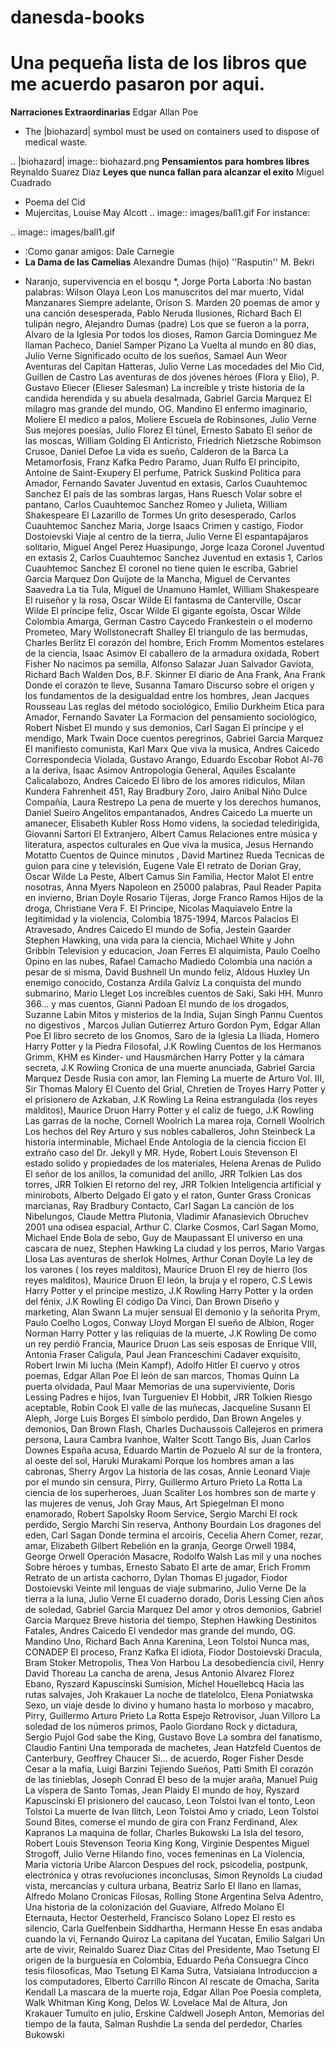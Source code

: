 # danesda-books
Una pequeña lista de los libros que me acuerdo pasaron por aqui.
=================================================================
**Narraciones Extraordinarias** Edgar Allan Poe
- The |biohazard| symbol must be used on containers used to dispose of medical waste.

 .. |biohazard| image:: biohazard.png 
**Pensamientos para hombres libres** Reynaldo Suarez Diaz
**Leyes que nunca fallan para alcanzar el exito** Miguel Cuadrado
- Poema del Cid
- Mujercitas, Louise May Alcott 
.. image:: images/ball1.gif
For instance:

.. image:: images/ball1.gif 
- :Como ganar amigos: Dale Carnegie
- **La Dama de las Camelias** Alexandre Dumas (hijo)
''Rasputin'' M. Bekri
* Naranjo, supervivencia en el bosqu *, Jorge Porta Laborta
:No bastan palabras: Wilson Olaya Leon
Los manuscritos del mar muerto, Vidal Manzanares
Siempre adelante, Orison S. Marden
20 poemas de amor y una canción desesperada, Pablo Neruda
Ilusiones, Richard Bach
El tulipán negro, Alejandro Dumas (padre)
Los que se fueron a la porra, Alvaro de la Iglesia
Por todos los dioses, Ramon Garcia Dominguez
Me llaman Pacheco, Daniel Samper Pizano
La Vuelta al mundo en 80 dias, Julio Verne
Significado oculto de los sueños, Samael Aun Weor
Aventuras del Capitan Hatteras, Julio Verne
Las mocedades del Mio Cid, Guillen de Castro
Las aventuras de dos jóvenes héroes (Flora y Elio), P. Gustavo Eliecer (Elieser Salesman)
La increíble y triste historia de la candida herendida y su abuela desalmada, Gabriel Garcia Marquez
El milagro mas grande del mundo, OG. Mandino
El enfermo imaginario, Moliere
El medico a palos, Moliere
Escuela de Robinsones, Julio Verne
Sus mejores poesías, Julio Florez
El túnel, Ernesto Sabato
El señor de las moscas, William Golding
El Anticristo, Friedrich Nietzsche
Robimson Crusoe, Daniel Defoe
La vida es sueño, Calderon de la Barca
La Metamorfosis, Franz Kafka
Pedro Paramo, Juan Rulfo
El principito, Antoine de Saint-Exupery
El perfume, Patrick Suskind
Politica para Amador, Fernando Savater
Juventud en extasis, Carlos Cuauhtemoc Sanchez
El país de las sombras largas, Hans Ruesch
Volar sobre el pantano, Carlos Cuauhtemoc Sanchez
Romeo y Julieta, William Shakespeare
El Lazarillo de Tormes
Un grito desesperado, Carlos Cuauhtemoc Sanchez
Maria, Jorge Isaacs
Crimen y castigo, Fiodor Dostoievski
Viaje al centro de la tierra, Julio Verne
El espantapájaros solitario, Miguel Angel Perez
Huasipungo, Jorge Icaza Coronel
Juventud en extasis 2, Carlos Cuauhtemoc Sanchez
Juventud en extasis 1, Carlos Cuauhtemoc Sanchez
El coronel no tiene quien le escriba, Gabriel Garcia Marquez
Don Quijote de la Mancha, Miguel de Cervantes Saavedra
La tia Tula, Miguel de Unamuno
Hamlet, William Shakespeare
El ruiseñor y la rosa, Oscar Wilde
El fantasma de Canterville,  Oscar Wilde
El príncipe feliz, Oscar Wilde
El gigante egoísta, Oscar Wilde
Colombia Amarga, German Castro Caycedo
Frankestein o el moderno Prometeo, Mary Wollstonecraft Shalley
El triangulo de las bermudas, Charles Berlitz
El corazón del hombre, Erich Fromm
Momentos estelares de la ciencia, Isaac Asimov
El caballero de la armadura oxidada, Robert Fisher
No nacimos pa semilla, Alfonso Salazar
Juan Salvador Gaviota, Richard Bach
Walden Dos, B.F. Skinner
El diario de Ana Frank, Ana Frank
Donde el corazón te lleve, Susanna Tamaro
Discurso sobre el origen y los fundamentos de la desigualdad entre los hombres, Jean Jacques Rousseau
Las reglas del método sociológico, Emilio Durkheim
Etica para Amador, Fernando Savater
La Formacion del pensamiento sociológico, Robert Nisbet
El mundo y sus demonios, Carl Sagan
El príncipe y el mendigo, Mark Twain
Doce cuentos peregrinos, Gabriel Garcia Marquez
El manifiesto comunista, Karl Marx
Que viva la musica, Andres Caicedo
Correspondecia Violada, Gustavo Arango, Eduardo Escobar
Robot Al-76 a la deriva, Isaac Asimov
Antropologia General, Aquiles Escalante
Calicalabozo, Andres Caicedo
El libro de los amores ridiculos, Milan Kundera
Fahrenheit 451, Ray Bradbury
Zoro, Jairo Anibal Niño
Dulce Compañía, Laura Restrepo
La pena de muerte y los derechos humanos, Daniel Sueiro
Angelitos empantanados, Andres Caicedo
La muerte un amanecer, Elisabeth Kubler Ross
Homo videns, la sociedad teledirigida, Giovanni Sartori
El Extranjero, Albert Camus
Relaciones entre música y literatura, aspectos culturales en Que viva la musica, Jesus Hernando Motatto
Cuentos de Quince minutos , David Martinez Rueda
Tecnicas de guion para cine y televisión, Eugene Vale
El retrato de Dorian Gray, Oscar Wilde
La Peste, Albert Camus
Sin Familia, Hector Malot
El entre nosotras, Anna Myers
Napoleon en 25000 palabras, Paul Reader
Papita en invierno, Brian Doyle
Rosario Tijeras, Jorge Franco Ramos
Hijos de la droga, Christiane Vera F.
El Principe, Nicolas Maquiavelo
Entre la legitimidad y la violencia, Colombia 1875-1994, Marcos Palacios
El Atravesado, Andres Caicedo
El mundo de Sofia, Jestein Gaarder
Stephen Hawking, una vida para la ciencia, Michael White y John Gribbin
Television y educacion, Joan Ferres
El alquimista, Paulo Coelho
Opino en las nubes, Rafael Camacho Madiedo
Colombia una nación a pesar de si misma, David Bushnell
Un mundo feliz, Aldous Huxley
Un enemigo conocido, Costanza Ardila Galviz
La conquista del mundo submarino, Mario Lleget
Los increíbles cuentos de Saki, Saki HH. Munro
366… y mas cuentos, Gianni Padoan
El mundo de los drogados, Suzanne Labin
Mitos y misterios de la India, Sujan Singh Pannu
Cuentos no digestivos , Marcos Julian Gutierrez
Arturo Gordon Pym, Edgar Allan Poe
El libro secreto de los Gnomos, Saro de la Iglesia
La Iliada, Homero 
Harry Potter y la Piedra Filosofal, J.K Rowling
Cuentos de los Hermanos Grimm, KHM es Kinder- und Hausmärchen
Harry Potter y la cámara secreta, J.K Rowling
Cronica de una muerte anunciada, Gabriel Garcia Marquez
Desde Rusia con amor, Ian Fleming
La muerte de Arturo Vol. III, Sir Thomas Malory
El Cuento del Grial, Chretien de Troyes
Harry Potter y el prisionero de Azkaban, J.K Rowling
La Reina estrangulada (los reyes malditos), Maurice Druon
Harry Potter y el caliz de fuego, J.K Rowling
Las garras de la noche, Cornell Woolrich
La marea roja, Cornell Woolrich
Los hechos del Rey Arturo y sus nobles caballeros, John Steinbeck
La historia interminable, Michael Ende
Antologia de la ciencia ficcion
El extraño caso del Dr. Jekyll y MR. Hyde, Robert Louis Stevenson
El estado solido y propiedades de los materiales, Helena Arenas de Pulido
El señor de los anillos, la comunidad del anillo, JRR Tolkien
Las dos torres, JRR Tolkien
El retorno del rey, JRR Tolkien
Inteligencia artificial y minirobots, Alberto Delgado
El gato y el raton, Gunter Grass
Cronicas marcianas, Ray Bradbury
Contacto, Carl Sagan
La canción de los Nibelungos, Claude Mettra
Plutonia, Vladimir Afanasievich Obruchev
2001 una odisea espacial, Arthur C. Clarke
Cosmos, Carl Sagan
Momo, Michael Ende
Bola de sebo, Guy de Maupassant
El universo en una cascara de nuez, Stephen Hawking
La ciudad y los perros, Mario Vargas Llosa
Las aventuras de sherlok Holmes, Arthur Conan Doyle
La ley de los varones ( los reyes malditos), Maurice Druon
El rey de hierro (los reyes malditos), Maurice Druon
El león, la bruja y el ropero, C.S Lewis
Harry Potter y el príncipe mestizo, J.K Rowling
Harry Potter y la orden del fénix, J.K Rowling
El código Da Vinci, Dan Brown
Diseño y marketing, Alan Swann
La mujer sensual
El demonio y la señorita Prym, Paulo Coelho
Logos, Conway Lloyd Morgan
El sueño de Albion, Roger Norman
Harry Potter y las reliquias de la muerte, J.K Rowling
De como un rey perdió Francia, Maurice Druon
Las seis esposas de Enrique VIII, Antonia Fraser
Caligula, Paul Jean Franceschini
Cadaver exquisito, Robert Irwin
Mi lucha (Mein Kampf), Adolfo Hitler
El cuervo y otros poemas, Edgar Allan Poe
El león de san marcos, Thomas Quinn
La puerta olvidada, Paul Maar
Memorias de una superviviente, Doris Lessing
Padres e hijos, Ivan Turgueniev
El Hobbit, JRR Tolkien
Riesgo aceptable, Robin Cook
El valle de las muñecas, Jacqueline Susann
El Aleph, Jorge Luis Borges
El símbolo perdido, Dan Brown
Angeles y demonios, Dan Brown
Flash, Charles Duchaussois
Callejeros en primera persona, Laura Cambra
Ivanhoe, Walter Scott
Tango Bis, Juan Carlos Downes
España acusa, Eduardo Martin de Pozuelo
Al sur de la frontera, al oeste del sol, Haruki Murakami
Porque los hombres aman a las cabronas, Sherry Argov
La historia de las cosas, Annie Leonard
Viaje por el mundo sin censura, Pirry, Guillermo Arturo Prieto La Rotta
La ciencia de los superheroes, Juan Scaliter
Los hombres son de marte y las mujeres de venus, Joh Gray
Maus, Art Spiegelman
El mono enamorado, Robert Sapolsky
Room Service, Sergio Marchi
El rock perdido, Sergio Marchi
Sin reserva, Anthony Bourdain
Los dragones del eden, Carl Sagan
Donde termina el arcoiris, Cecelia Ahern
Comer, rezar, amar, Elizabeth Gilbert
Rebelión en la granja, George Orwell
1984, George Orwell
Operación Masacre, Rodolfo Walsh
Las mil y una noches
Sobre héroes y tumbas, Ernesto Sabato
El arte de amar, Erich Fromm
Retrato de un artista cachorro, Dylan Thomas
El jugador, Fiodor Dostoievski
Veinte mil lenguas de viaje submarino, Julio Verne
De la tierra a la luna, Julio Verne
El cuaderno dorado, Doris Lessing
Cien años de soledad, Gabriel Garcia Marquez
Del amor y otros demonios, Gabriel Garcia Marquez
Breve historia del tiempo, Stephen Hawking
Destinitos Fatales, Andres Caicedo
El vendedor mas grande del mundo, OG. Mandino
Uno, Richard Bach
Anna Karenina, Leon Tolstoi
Nunca mas, CONADEP
El proceso, Franz Kafka
El idiota, Fiodor Dostoievski
Dracula, Bram Stoker
Metropolis, Thea Von Harbou
La desobediencia civil, Henry David Thoreau
La cancha de arena, Jesus Antonio Alvarez Florez
Ebano, Ryszard Kapuscinski
Sumision, Michel Houellebcq
Hacia las rutas salvajes, Joh Krakauer
La noche de tlatelolco, Elena Poniatwska
Sexo, un viaje desde lo divino y humano hasta lo morboso y macabro, Pirry, Guillermo Arturo Prieto La Rotta
Espejo Retrovisor, Juan Villoro
La soledad de los números primos, Paolo Giordano
Rock y dictadura, Sergio Pujol
God sabe the King, Gustavo Bove
La sombra del fanatismo, Claudio Fantini
Una temporada de machetes, Jean Hatzfeld
Cuentos de Canterbury, Geoffrey Chaucer
Si… de acuerdo, Roger Fisher
Desde Cesar a la mafia, Luigi Barzini
Tejiendo Sueños, Patti Smith
El corazón de las tinieblas, Joseph Conrad
El beso de la mujer araña, Manuel Puig
La víspera de Santo Tomas, Jean Plaidy
El mundo de hoy, Ryszard Kapuscinski
El prisionero del caucaso, Leon Tolstoi
Ivan el tonto, Leon Tolstoi
La muerte de Ivan Ilitch, Leon Tolstoi
Amo y criado, Leon Tolstoi
Sound Bites, comerse el mundo de gira con Franz Ferdinand, Alex Kapranos
La maquina de follar, Charles Bukowski
La Isla del tesoro, Robert Louis Stevenson
Teoria King Kong, Virginie Despentes
Miguel Strogoff, Julio Verne
Hilando fino, voces femeninas en La Violencia, Maria victoria Uribe Alarcon
Despues del rock, psicodelia, postpunk, electrónica y  otras revoluciones inconclusas, Simon Reynolds
La ciudad vista, mercancías y cultura urbana, Beatriz Sarlo
El llano en llamas, Alfredo Molano
Cronicas Filosas, Rolling Stone Argentina
Selva Adentro, Una historia de la colonización del Guaviare, Alfredo Molano
El Eternauta, Hector Oesterheld, Francisco Solano Lopez
El resto es silencio, Carla Guelfenbein
Siddhartha, Hermann Hesse
En esas andaba cuando la vi, Fernando Quiroz
La capitana del Yucatan, Emilio Salgari
Un arte de vivir, Reinaldo Suarez Diaz
Citas del Presidente, Mao Tsetung
El origen de la burguesía en Colombia, Eduardo Peña Consuegra
Cinco tesis filosoficas, Mao Tsetung
El Kama Sutra, Vatsiaiana 
Introduccion a los computadores, Elberto Carrillo Rincon 
Al rescate de Omacha, Sarita Kendall
La mascara de la muerte roja, Edgar Allan Poe
Poesia completa, Walk Whitman
King Kong, Delos W. Lovelace
Mal de Altura, Jon Krakauer
Tumulto en julio, Erskine Caldwell
Joseph Anton, Memorias del tiempo de la fauta, Salman Rushdie
La senda del perdedor, Charles Bukowski
